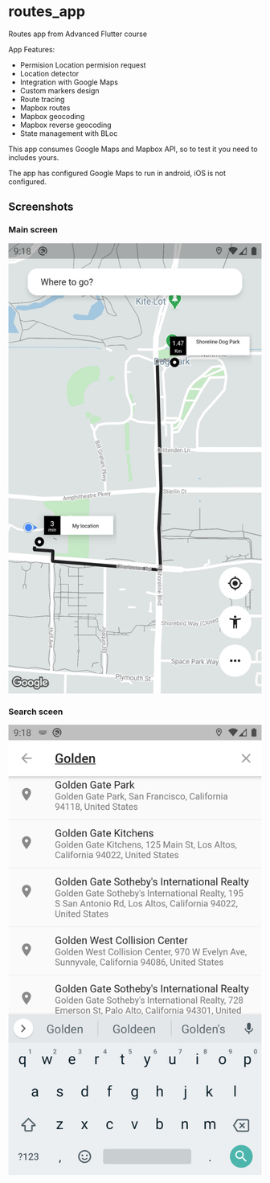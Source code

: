 # routes_app

Routes app from Advanced Flutter course

App Features:
* Permision Location permision request
* Location detector
* Integration with Google Maps
* Custom markers design
* Route tracing
* Mapbox routes
* Mapbox geocoding
* Mapbox reverse geocoding
* State management with BLoc


This app consumes Google Maps and Mapbox API, so to test it you need to includes yours.

The app has configured Google Maps to run in android, iOS is not configured.

## Screenshots
### Main screen
![alt text](screenshots/main.png "Mainpage")

### Search sceen
![alt text](screenshots/search.png "Search")